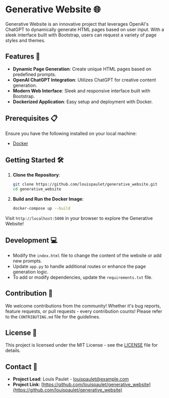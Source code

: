 # Generative Website 🌐

Generative Website is an innovative project that leverages OpenAI's ChatGPT to dynamically generate HTML pages based on user input. With a sleek interface built with Bootstrap, users can request a variety of page styles and themes.

## Features 🚀

- **Dynamic Page Generation**: Create unique HTML pages based on predefined prompts.
- **OpenAI ChatGPT Integration**: Utilizes ChatGPT for creative content generation.
- **Modern Web Interface**: Sleek and responsive interface built with Bootstrap.
- **Dockerized Application**: Easy setup and deployment with Docker.

## Prerequisites 📋

Ensure you have the following installed on your local machine:

- [Docker](https://www.docker.com/get-started)

## Getting Started 🛠

1. **Clone the Repository**:
    ```bash
    git clone https://github.com/louispaulet/generative_website.git
    cd generative_website
    ```

2. **Build and Run the Docker Image**:
    ```bash
    docker-compose up --build
    ```

Visit `http://localhost:5000` in your browser to explore the Generative Website!

## Development 💻

- Modify the `index.html` file to change the content of the website or add new prompts.
- Update `app.py` to handle additional routes or enhance the page generation logic.
- To add or modify dependencies, update the `requirements.txt` file.

## Contribution 🤝

We welcome contributions from the community! Whether it's bug reports, feature requests, or pull requests - every contribution counts! Please refer to the `CONTRIBUTING.md` file for the guidelines.

## License 📄

This project is licensed under the MIT License - see the [LICENSE](LICENSE) file for details.

## Contact 📧

- **Project Lead**: Louis Paulet - [louispaulet@example.com](mailto:louispaulet@example.com)
- **Project Link**: [https://github.com/louispaulet/generative_website](https://github.com/louispaulet/generative_website)
